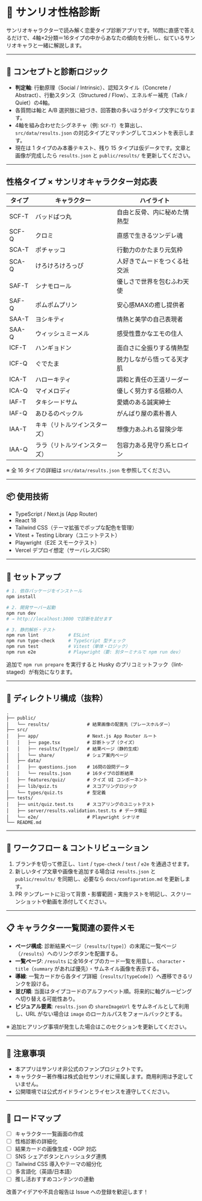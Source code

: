 # 🌈 サンリオ性格診断

サンリオキャラクターで読み解く恋愛タイプ診断アプリです。16問に直感で答えるだけで、4軸×2分類＝16タイプの中からあなたの傾向を分析し、似ているサンリオキャラと一緒に解説します。

---

## 🧠 コンセプトと診断ロジック

- **判定軸**: 行動原理（Social / Intrinsic）、認知スタイル（Concrete / Abstract）、行動スタンス（Structured / Flow）、エネルギー補充（Talk / Quiet）の4軸。
- 各質問は軸と A/B 選択肢に紐づき、回答数の多いほうがタイプ文字になります。
- 4軸を組み合わせたシグネチャ（例: `SCF-T`）を算出し、`src/data/results.json` の対応タイプとマッチングしてコメントを表示します。
- 現在は 1 タイプのみ本番テキスト、残り 15 タイプは仮データです。文章と画像が完成したら `results.json` と `public/results/` を更新してください。

---

## 性格タイプ × サンリオキャラクター対応表

| タイプ | キャラクター                 | ハイライト                   |
| ------ | ---------------------------- | ---------------------------- |
| SCF-T  | バッドばつ丸                 | 自由と反骨、内に秘めた情熱型 |
| SCF-Q  | クロミ                       | 直感で生きるツンデレ魂       |
| SCA-T  | ポチャッコ                   | 行動力のかたまり元気枠       |
| SCA-Q  | けろけろけろっぴ             | 人好きでムードをつくる社交派 |
| SAF-T  | シナモロール                 | 優しさで世界を包むふわ天使   |
| SAF-Q  | ポムポムプリン               | 安心感MAXの癒し提供者        |
| SAA-T  | ヨシキティ                   | 情熱と美学の自己表現者       |
| SAA-Q  | ウィッシュミーメル           | 感受性豊かなエモの住人       |
| ICF-T  | ハンギョドン                 | 面白さに全振りする情熱型     |
| ICF-Q  | ぐでたま                     | 脱力しながら悟ってる天才肌   |
| ICA-T  | ハローキティ                 | 調和と責任の王道リーダー     |
| ICA-Q  | マイメロディ                 | 優しく努力する信頼の人       |
| IAF-T  | タキシードサム               | 愛嬌のある誠実紳士           |
| IAF-Q  | あひるのペックル             | がんばり屋の素朴善人         |
| IAA-T  | キキ（リトルツインスターズ） | 想像力あふれる冒険少年       |
| IAA-Q  | ララ（リトルツインスターズ） | 包容力ある見守り系ヒロイン   |

※ 全 16 タイプの詳細は `src/data/results.json` を参照してください。

---

## 📦 使用技術

- TypeScript / Next.js (App Router)
- React 18
- Tailwind CSS（テーマ拡張でポップな配色を管理）
- Vitest + Testing Library（ユニットテスト）
- Playwright（E2E スモークテスト）
- Vercel デプロイ想定（サーバレス/CSR）

---

## 🚀 セットアップ

```bash
# 1. 依存パッケージをインストール
npm install

# 2. 開発サーバー起動
npm run dev
# → http://localhost:3000 で診断を試せます

# 3. 静的解析・テスト
npm run lint           # ESLint
npm run type-check     # TypeScript 型チェック
npm run test           # Vitest（単体・ロジック）
npm run e2e            # Playwright（要: 別ターミナルで npm run dev）
```

追加で `npm run prepare` を実行すると Husky のプリコミットフック（lint-staged）が有効になります。

---

## 📁 ディレクトリ構成（抜粋）

```
.
├── public/
│   └── results/              # 結果画像の配置先（プレースホルダー）
├── src/
│   ├── app/                  # Next.js App Router ルート
│   │   ├── page.tsx          # 診断トップ（クイズ）
│   │   ├── results/[type]/   # 結果ページ（静的生成）
│   │   └── share/            # シェア案内ページ
│   ├── data/
│   │   ├── questions.json    # 16問の設問データ
│   │   └── results.json      # 16タイプの診断結果
│   ├── features/quiz/        # クイズ UI コンポーネント
│   ├── lib/quiz.ts           # スコアリングロジック
│   └── types/quiz.ts         # 型定義
├── tests/
│   ├── unit/quiz.test.ts     # スコアリングのユニットテスト
│   ├── server/results.validation.test.ts # データ検証
│   └── e2e/                  # Playwright シナリオ
└── README.md
```

---

## 🔄 ワークフロー & コントリビューション

1. ブランチを切って修正し、`lint` / `type-check` / `test` / `e2e` を通過させます。
2. 新しいタイプ文章や画像を追加する場合は `results.json` と `public/results/` を同期し、必要なら `docs/configuration.md` を更新します。
3. PR テンプレートに沿って背景・影響範囲・実施テストを明記し、スクリーンショットや動画を添付してください。

---

## 📋 キャラクター一覧関連の要件メモ

- **ページ構成**: 診断結果ページ（`results/[type]`）の末尾に一覧ページ（`/results`）へのリンクボタンを配置する。
- **一覧ページ**: `/results` に全16タイプのカード一覧を用意し、`character`・`title`（`summary` があれば優先）・サムネイル画像を表示する。
- **導線**: 一覧カードから各タイプ詳細（`results/[typeCode]`）へ遷移できるリンクを設ける。
- **並び順**: 当面はタイプコードのアルファベット順。将来的に軸グルーピングへ切り替える可能性あり。
- **ビジュアル要素**: `results.json` の `shareImageUrl` をサムネイルとして利用し、URL がない場合は `image` のローカルパスをフォールバックとする。

※ 追加ヒアリング事項が発生した場合はこのセクションを更新してください。

---

## 📝 注意事項

- 本アプリはサンリオ非公式のファンプロジェクトです。
- キャラクター著作権は株式会社サンリオに帰属します。商用利用は予定していません。
- 公開環境では公式ガイドラインとライセンスを遵守してください。

---

## 🎉 ロードマップ

- [ ] キャラクター一覧画面の作成
- [ ] 性格診断の詳細化
- [ ] 結果カードの画像生成・OGP 対応
- [ ] SNS シェアボタンとハッシュタグ連携
- [ ] Tailwind CSS 導入やテーマの細分化
- [ ] 多言語化（英語/日本語）
- [ ] 推し活おすすめコンテンツの連動

改善アイデアや不具合報告は Issue への登録を歓迎します！
